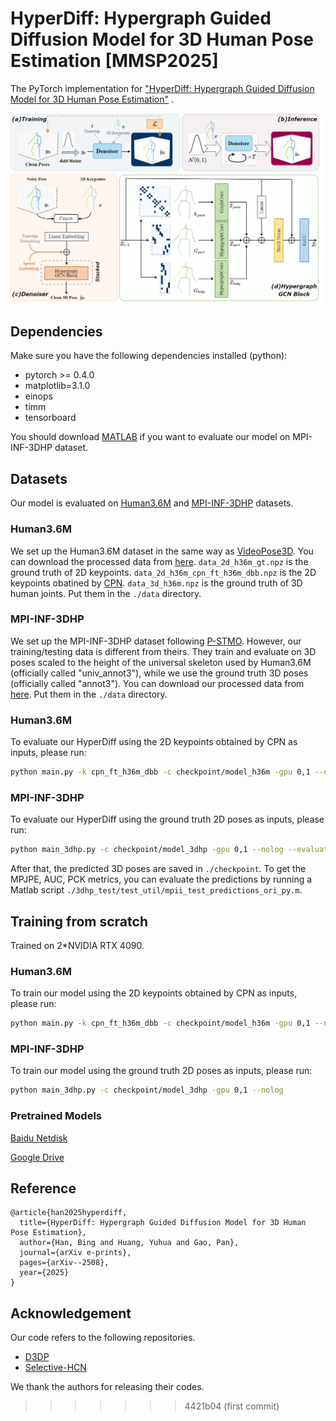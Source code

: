 
# HyperDiff: Hypergraph Guided Diffusion Model for 3D Human Pose Estimation [MMSP2025]

The PyTorch implementation for ["HyperDiff: Hypergraph Guided Diffusion Model for 3D Human Pose Estimation"](https://arxiv.org/abs/2508.14431) .
<p align="center"><img src="fig/overview.png", width="600" alt="" /></p>
<!-- <p align="center"><img src="fig/demo.gif", width="600"  alt="" /></p> -->


## Dependencies

Make sure you have the following dependencies installed (python):

* pytorch >= 0.4.0
* matplotlib=3.1.0
* einops
* timm
* tensorboard

You should download [MATLAB](https://www.mathworks.com/products/matlab-online.html) if you want to evaluate our model on MPI-INF-3DHP dataset.

## Datasets

Our model is evaluated on [Human3.6M](http://vision.imar.ro/human3.6m) and [MPI-INF-3DHP](https://vcai.mpi-inf.mpg.de/3dhp-dataset/) datasets. 

### Human3.6M

We set up the Human3.6M dataset in the same way as [VideoPose3D](https://github.com/facebookresearch/VideoPose3D/blob/master/DATASETS.md).  You can download the processed data from [here](https://drive.google.com/file/d/1FMgAf_I04GlweHMfgUKzB0CMwglxuwPe/view?usp=sharing).  `data_2d_h36m_gt.npz` is the ground truth of 2D keypoints. `data_2d_h36m_cpn_ft_h36m_dbb.npz` is the 2D keypoints obatined by [CPN](https://github.com/GengDavid/pytorch-cpn).  `data_3d_h36m.npz` is the ground truth of 3D human joints. Put them in the `./data` directory.

### MPI-INF-3DHP

We set up the MPI-INF-3DHP dataset following [P-STMO](https://github.com/paTRICK-swk/P-STMO). However, our training/testing data is different from theirs. They train and evaluate on 3D poses scaled to the height of the universal skeleton used by Human3.6M (officially called "univ_annot3"), while we use the ground truth 3D poses (officially called "annot3"). You can download our processed data from [here](https://drive.google.com/file/d/1zOM_CvLr4Ngv6Cupz1H-tt1A6bQPd_yg/view?usp=share_link). Put them in the `./data` directory. 
 

### Human3.6M

To evaluate our HyperDiff using the 2D keypoints obtained by CPN as inputs, please run:
```bash
python main.py -k cpn_ft_h36m_dbb -c checkpoint/model_h36m -gpu 0,1 --nolog --evaluate best_epoch.bin -num_proposals 1 -sampling_timesteps 1 -b 4
```

### MPI-INF-3DHP
To evaluate our HyperDiff using the ground truth 2D poses as inputs, please run:
```bash
python main_3dhp.py -c checkpoint/model_3dhp -gpu 0,1 --nolog --evaluate best_epoch.bin -num_proposals 1 -sampling_timesteps 1 -b 4
```
After that, the predicted 3D poses are saved in `./checkpoint`. To get the MPJPE, AUC, PCK metrics, you can evaluate the predictions by running a Matlab script `./3dhp_test/test_util/mpii_test_predictions_ori_py.m`.

## Training from scratch
Trained on 2*NVIDIA RTX 4090.
### Human3.6M
To train our model using the 2D keypoints obtained by CPN as inputs, please run:
```bash
python main.py -k cpn_ft_h36m_dbb -c checkpoint/model_h36m -gpu 0,1 --nolog
```

### MPI-INF-3DHP
To train our model using the ground truth 2D poses as inputs, please run:
```bash
python main_3dhp.py -c checkpoint/model_3dhp -gpu 0,1 --nolog
```

### Pretrained Models
[Baidu Netdisk](https://pan.baidu.com/s/1oiI1vFOkjgAL-4FpGbDJ2w?pwd=a7ka)

[Google Drive](https://drive.google.com/file/d/1WlMr0vlXhllDiqNq0eb3FnBXs447YILG/view?usp=drive_link)

## Reference
```
@article{han2025hyperdiff,
  title={HyperDiff: Hypergraph Guided Diffusion Model for 3D Human Pose Estimation},
  author={Han, Bing and Huang, Yuhua and Gao, Pan},
  journal={arXiv e-prints},
  pages={arXiv--2508},
  year={2025}
}
```

## Acknowledgement
Our code refers to the following repositories.

* [D3DP](https://github.com/paTRICK-swk/D3DP)
* [Selective-HCN](https://github.com/CFM-MSG/Code_SelectiveHCN)

We thank the authors for releasing their codes.
>>>>>>> 4421b04 (first commit)

